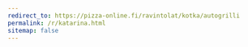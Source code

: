 ```yaml
---
redirect_to: https://pizza-online.fi/ravintolat/kotka/autogrilli
permalink: /r/katarina.html
sitemap: false
---
```

